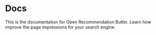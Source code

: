 # Docs
This is the documentation for Open Recommendation Butler. Learn how improve the page impressions for your search engine.
